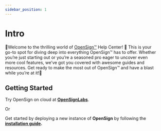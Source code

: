 ```yaml
---
sidebar_position: 1
---
```


# Intro

🌟Welcome to the thrilling world of [OpenSign™](https://app.opensignlabs.com) Help Center! 🚀 This is your go-to spot for diving deep into everything OpenSign™ has to offer. Whether you’re just starting out or you’re a seasoned pro eager to uncover even more cool features, we’ve got you covered with awesome guides and resources. Get ready to make the most out of OpenSign™ and have a blast while you’re at it!🌟

## Getting Started

Try OpenSign on cloud at **[OpenSignLabs](https://app.opensignlabs.com)**.

Or 

Get started by deploying a new instance of **OpenSign** by following the **[installation guide](https://docs.opensignlabs.com/docs/self-host/intro).**
